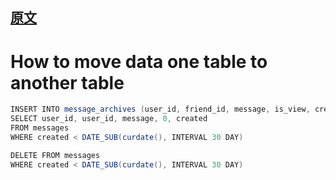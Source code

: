 
## [原文](https://stackoverflow.com/questions/26008598/how-to-move-data-one-table-to-another-table-older-than-30-days-record)

# How to move data one table to another table 

```java
INSERT INTO message_archives (user_id, friend_id, message, is_view, created)
SELECT user_id, user_id, message, 0, created
FROM messages 
WHERE created < DATE_SUB(curdate(), INTERVAL 30 DAY)

DELETE FROM messages 
WHERE created < DATE_SUB(curdate(), INTERVAL 30 DAY)
```